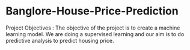 # Banglore-House-Price-Prediction
Project Objectives : The objective of the project is to create a machine learning model. We are doing a supervised learning and our aim is to do predictive analysis to predict housing price.
